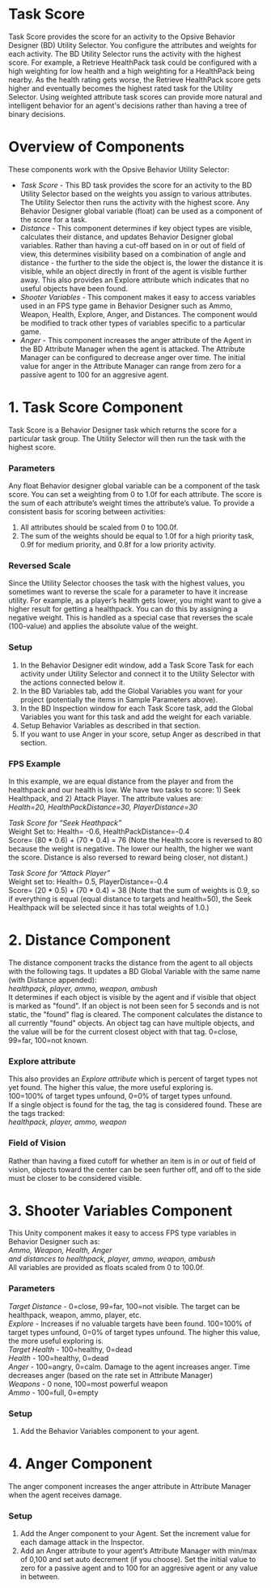 # Task Score
Task Score provides the score for an activity to the Opsive Behavior Designer (BD) Utility Selector. You configure the attributes and weights for each activity. The BD Utility Selector runs the activity with the highest score.   For example, a Retrieve HealthPack task could be configured with a high weighting for low health and a high weighting for a HealthPack being nearby.  As the health rating gets worse, the Retrieve HealthPack score gets higher  and eventually becomes the highest rated task for the Utility Selector.  Using weighted attribute task scores can provide more natural and intelligent behavior for an agent's decisions rather than having a tree of binary decisions. 

# Overview of Components

These components work with the Opsive Behavior Utility Selector:

- *Task Score* - This BD task provides the score for an activity to the BD Utility Selector based on the weights you assign to various attributes. The Utility Selector then runs the activity with the highest score.  Any Behavior Designer global variable (float) can be used as a component of the score for a task.
- *Distance* - This component determines if key object types are visible, calculates their distance, and updates Behavior Designer global variables. Rather than having a cut-off based on in or out of field of view, this determines visibility based on a combination of angle and distance - the further to the side the object is, the lower the distance it is visible, while an object directly in front of the agent is visible further away.  This also provides an Explore attribute which indicates that no useful objects have been found.
- *Shooter Variables* - This component makes it easy to access variables used in an FPS type game in Behavior Designer such as Ammo, Weapon, Health, Explore, Anger, and Distances.  The component would be modified to track other types of variables specific to a particular game.
- *Anger* - This component increases the anger attribute of the Agent in the BD Attribute Manager when the agent is attacked. The Attribute Manager can be configured to decrease anger over time.  The initial value for anger in the Attribute Manager can range from zero for a passive agent to 100 for an aggresive agent.  

# 1. Task Score Component

Task Score is a Behavior Designer task which returns the score for a particular task group.  The Utility Selector will then run the task with the highest score.  

### Parameters
Any float Behavior designer global variable can be a component of the task score.   You can set a weighting from 0 to 1.0f for each attribute.  The  score is the sum of each attribute’s weight times the attribute’s value.    To provide a consistent basis for scoring between activities:  
1. All attributes should be scaled from 0 to 100.0f.  
1. The sum of the weights should be equal to 1.0f for a high priority task, 0.9f for medium priority, and 0.8f for a low priority activity.  

### Reversed Scale
Since the Utility Selector chooses the task with the highest values, you sometimes want to reverse the scale for  a parameter to have it increase utility.  For example, as a player’s health gets lower, you might want to give a higher result for getting a healthpack.  You can do this by assigning a negative weight.  This is handled as a special case that reverses the scale (100-value) and applies the absolute value of the weight. 

### Setup
1. In the Behavior Designer edit window, add a Task Score Task for each activity under Utility Selector and connect it to the Utility Selector with the actions connected below it.  
1. In the BD Variables tab, add the Global Variables you want for your project (potentially the items in Sample Parameters above).  
1. In the BD Inspection window for each Task Score task, add the Global Variables you want for this task and add the weight for each variable. 
1. Setup Behavior Variables as described in that section.
1. If you want to use Anger in your score, setup Anger as described in that section.

### FPS Example

In this example, we are equal distance from the player and from the healthpack and our health is low.  We have two tasks to score:  1) Seek Healthpack, and 2) Attack Player.  The attribute values are:  
*Health=20, HealthPackDistance=30, PlayerDistance=30*  

*Task Score for “Seek Heathpack”*  
Weight Set to:  Health= -0.6, HealthPackDistance=-0.4  
Score= (80 * 0.6) + (70 * 0.4) = 76  (Note the Health score is reversed to 80 because the weight is negative.  The lower our health, the higher we want the score.  Distance is also reversed to reward being closer, not distant.)  
  
*Task Score for “Attack Player”*  
Weight set to:  Health= 0.5, PlayerDistance=-0.4  
Score= (20 * 0.5) + (70 * 0.4) = 38  (Note that the sum of weights is 0.9, so if everything is equal (equal distance to targets and health=50), the Seek Healthpack will be selected since it has total weights of 1.0.)  

# 2. Distance Component  
The distance component tracks the distance from the agent to all objects with the following tags. It updates a BD Global Variable with the same name (with Distance appended):  
*healthpack, player, ammo, weapon, ambush*  
It determines if each object is visible by the agent and if visible that object is marked as "found". If an object is not been seen for 5 seconds and is not static, the "found" flag is cleared.  The component calculates the distance to all currently "found" objects.  An object tag can have multiple objects, and the value will be for the current closest object with that tag.   0=close, 99=far, 100=not known.  
  
### Explore attribute  
This also provides an *Explore attribute* which is percent of target types not yet found.  The higher this value, the more useful exploring is.  
100=100% of target types unfound, 0=0% of target types unfound.  
If a single object is found for the tag, the tag is considered found.  These are the tags tracked:   
*healthpack, player, ammo, weapon*

### Field of Vision
Rather than having a fixed cutoff for whether an item is in or out of field of vision, objects toward the center can be seen further off, and off to the side must be closer to be considered visible.

# 3. Shooter Variables Component  
This Unity component makes it easy to access FPS type variables in Behavior Designer such as:  
*Ammo, Weapon, Health, Anger  
and distances to healthpack, player, ammo, weapon, ambush*  
All variables are provided as floats scaled from 0 to 100.0f.

### Parameters
*Target Distance* -  0=close, 99=far, 100=not visible. The target can be healthpack, weapon, ammo, player, etc.  
*Explore* -  Increases if no valuable targets have been found.  100=100% of target types unfound, 0=0% of target types unfound. The higher this value, the more useful exploring is.  
*Target Health* - 100=healthy, 0=dead  
*Health* - 100=healthy, 0=dead  
*Anger* - 100=angry, 0=calm.  Damage to the agent increases anger.  Time decreases anger (based on the rate set in Attribute Manager)  
*Weapons* - 0 none, 100=most powerful weapon   
*Ammo* - 100=full, 0=empty  

### Setup  
1. Add the Behavior Variables component to your agent.

# 4. Anger Component

The anger component increases the anger attribute in Attribute Manager when the agent receives damage.

### Setup
1. Add the Anger component to your Agent.  Set the increment value for each damage attack in the Inspector.
1. Add an Anger attribute to your agent’s Attribute Manager with min/max of 0,100 and set auto decrement (if you choose).  Set the initial value to zero for a passive agent and to 100 for an aggresive agent or any value in between.  


